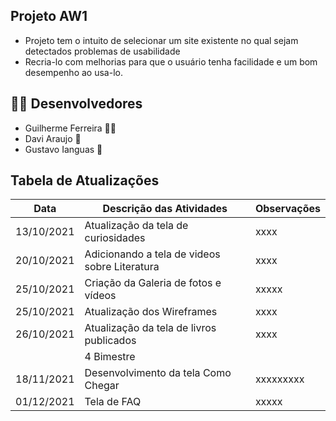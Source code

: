 ## Projeto AW1

- Projeto tem o intuito de selecionar um site existente no qual sejam detectados problemas de usabilidade
- Recria-lo com melhorias para que o usuário tenha facilidade e um bom desempenho ao usa-lo.

## 👨‍💻  Desenvolvedores 

- Guilherme Ferreira 🏄🏻 
-  Davi Araujo 🧀 
- Gustavo Ianguas 🦎 


## Tabela de Atualizações 


| Data       |       Descrição das Atividades      | Observações |
| ---------- | ----------------------------------- | ----------- |
| 13/10/2021 |      Atualização da tela de curiosidades      | xxxx    |
| 20/10/2021 | Adicionando a tela de videos sobre Literatura | xxxx    |
| 25/10/2021 |        Criação da Galeria de fotos e vídeos   | xxxxx   |    
| 25/10/2021 |      Atualização dos Wireframes      | xxxx 
| 26/10/2021 | Atualização da tela de livros publicados | xxxx |
|            |    4 Bimestre                                  | 
|18/11/2021  | Desenvolvimento da tela Como Chegar         |xxxxxxxxx
|01/12/2021| Tela de FAQ|xxxxx|




